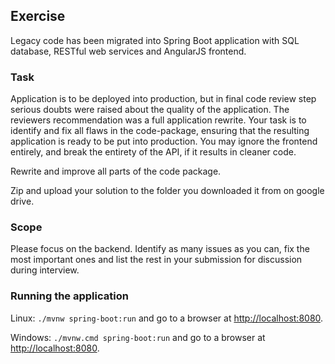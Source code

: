 ## Exercise

Legacy code has been migrated into Spring Boot application with 
SQL database, RESTful web services and AngularJS frontend.

### Task

Application is to be deployed into production, but in final code review step
serious doubts were raised about the quality of the application. The reviewers
recommendation was a full application rewrite. Your task is to identify and fix
all flaws in the code-package, ensuring that the resulting application is ready
to be put into production. You may ignore the frontend entirely, and break the
entirety of the API, if it results in cleaner code.

Rewrite and improve all parts of the code package.

Zip and upload your solution to the folder you downloaded it from on google
drive.

### Scope

Please focus on the backend. Identify as many issues as you can, fix the most
important ones and list the rest in your submission for discussion during
interview.

### Running the application

Linux:
`./mvnw spring-boot:run` and go to a browser at [http://localhost:8080](http://localhost:8080).

Windows:
`./mvnw.cmd spring-boot:run` and go to a browser at [http://localhost:8080](http://localhost:8080).
